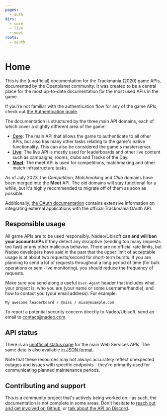 ```yaml
---
pages:
  - auth
dirs:
  - core
  - live
  - meet
roots:
  - oauth
---
```


# Home

This is the (unofficial) documentation for the Trackmania (2020) game APIs, documented by the Openplanet community. It was created to be a central place for the most up-to-date documentation for the most used APIs in the game.

If you're not familiar with the authentication flow for any of the game APIs, check out [the Authentication guide](/auth).

The documentation is structured by the three main API domains, each of which cover a slightly different area of the game:

- [**Core**](/core): The main API that allows the game to authenticate to all other APIs, but also has many other tasks relating to the game's native functionality. This can also be considered the game's masterserver.
- [**Live**](/live): The live API is mostly used for leaderboards and other live content such as campaigns, rooms, clubs and Tracks of the Day.
- [**Meet**](/meet): The meet API is used for competitions, matchmaking and other match infrastructure tasks.

As of July 2023, the _Competition_, _Matchmaking_ and _Club_ domains have been merged into the **Meet** API. The old domains will stay functional for a while, but it's highly recommended to migrate off of them as soon as possible.

Additionally, [the OAuth documentation](/oauth/summary) contains extensive information on integrating external applications with the official Trackmania OAuth API.

## Responsible usage

All game APIs are to be used responsibly. Nadeo/Ubisoft **can and will ban your accounts/IPs** if they detect any disruptive (sending too many requests too fast) or any other malicious behavior. There are no official rate limits, but Nadeo developers have said in the past that the upper limit of acceptable usage is at about two requests/second for short-term bursts. If you are planning to send a lot of requests throughout a long period of time (for bulk operations or semi-live monitoring), you should reduce the frequency of requests.

Make sure you send along a useful `User-Agent` header that includes what your project is, who you are (your name or some username/handle), and how to contact you (your email address). For example:

```plain
My awesome leaderboard / @miss / miss@example.com
```

To report a potential security concern directly to Nadeo/Ubisoft, send an email to <contact@nadeo.com>.

## API status

There is an [unofficial status page](https://trackmania-status.cdn.ubi.com/status.html) for the main Web Services APIs. The same data is also available [in JSON format](https://trackmania-status.cdn.ubi.com/status.json).

Note that these resources may not always accurately reflect unexpected outages and issues with specific endpoints - they're primarily used for communicating planned maintenance periods.

## Contributing and support

This is a community project that's actively being worked on - as such, the documentation is not complete in some areas. Don't hesitate to [reach out and get involved on Github](https://github.com/openplanet-nl/nadeoapi-docs), or [talk about the API on Discord](https://openplanet.dev/link/discord).
